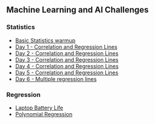 ## Machine Learning and AI Challenges

### Statistics 
* [Basic Statistics warmup](https://github.com/mlfa03/Hackerrank_Challenges/tree/main/ML_and_AI)
* [Day 1 - Correlation and Regression Lines](https://github.com/mlfa03/Hackerrank_Challenges/blob/main/ML_and_AI/day1_corr_reg_lines.py)
* [Day 2 - Correlation and Regression Lines](https://github.com/mlfa03/Hackerrank_Challenges/blob/main/ML_and_AI/day2_corr_reg_lines.py)
* [Day 3 - Correlation and Regression Lines]()
* [Day 4 - Correlation and Regression Lines]()
* [Day 5 - Correlation and Regression Lines](https://iaexpert.academy/topic/projeto-5-classificacao-de-texto-e-analise-de-sentimentos/)
* [Day 6 - Multiple regression lines](https://github.com/mlfa03/Hackerrank_Challenges/blob/main/ML_and_AI/day6_mult_reg_lines.py)


### Regression
* [Laptop Battery Life](https://github.com/mlfa03/Hackerrank_Challenges/blob/main/ML_and_AI/laptop_battery_life.py)
* [Polynomial Regression](https://github.com/mlfa03/Hackerrank_Challenges/tree/main/ML_and_AI)
